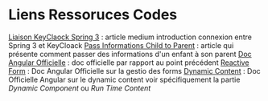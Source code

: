 # Liens Ressoruces Codes

[Liaison KeyClaock Spring 3](https://medium.com/geekculture/using-keycloak-with-spring-boot-3-0-376fa9f60e0b) : article medium introduction connexion entre Spring 3 et KeyCloack
[Pass Informations Child to Parent](https://www.tektutorialshub.com/angular/angular-pass-data-to-parent-component/) : article qui présente comment passer des informations d'un enfant à son parent
[Doc Angular Officielle](https://angular.io/guide/inputs-outputs) : doc officielle par rapport au point précédent
[Reactive Form](https://angular.io/guide/reactive-forms) : Doc Angular Officielle sur la gestio des forms
[Dynamic Content](https://angular-book.dev/ch13-00-dynamic-content.html) : Doc Officielle Angular sur le dynamic content voir spécifiquement la partie *Dynamic Component* ou *Run Time Content*